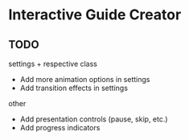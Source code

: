 # Interactive Guide Creator

## TODO
settings + respective class
- Add more animation options in settings
- Add transition effects in settings

other
- Add presentation controls (pause, skip, etc.)
- Add progress indicators

